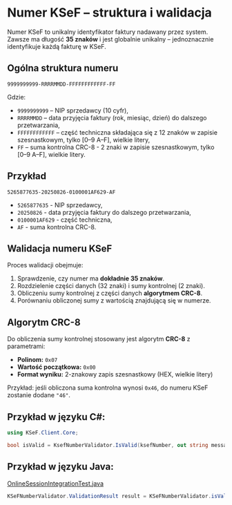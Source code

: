 # Numer KSeF – struktura i walidacja

Numer KSeF to unikalny identyfikator faktury nadawany przez system. Zawsze ma długość **35 znaków** i jest globalnie unikalny – jednoznacznie identyfikuje każdą fakturę w KSeF.

## Ogólna struktura numeru 
```
9999999999-RRRRMMDD-FFFFFFFFFFFF-FF  
```
Gdzie:
- `9999999999` – NIP sprzedawcy (10 cyfr),
- `RRRRMMDD` – data przyjęcia faktury (rok, miesiąc, dzień) do dalszego przetwarzania,
- `FFFFFFFFFFFF` – część techniczna składająca się z 12 znaków w zapisie szesnastkowym, tylko [0–9 A–F], wielkie litery,
- `FF` – suma kontrolna CRC-8 - 2 znaki w zapisie szesnastkowym, tylko [0–9 A–F], wielkie litery.

## Przykład
```
5265877635-20250826-0100001AF629-AF
```
- `5265877635` - NIP sprzedawcy,
- `20250826` - data przyjęcia faktury do dalszego przetwarzania,
- `0100001AF629` - część techniczna,
- `AF` - suma kontrolna CRC-8.

## Walidacja numeru KSeF

Proces walidacji obejmuje:
1. Sprawdzenie, czy numer ma **dokładnie 35 znaków**.  
2. Rozdzielenie części danych (32 znaki) i sumy kontrolnej (2 znaki).  
3. Obliczeniu sumy kontrolnej z części danych **algorytmem CRC-8**.  
4. Porównaniu obliczonej sumy z wartością znajdującą się w numerze.

## Algorytm CRC-8

Do obliczenia sumy kontrolnej stosowany jest algorytm **CRC-8** z parametrami:

- **Polinom:** `0x07`  
- **Wartość początkowa:** `0x00`  
- **Format wyniku:** 2-znakowy zapis szesnastkowy (HEX, wielkie litery)

Przykład: jeśli obliczona suma kontrolna wynosi `0x46`, do numeru KSeF zostanie dodane `"46"`.

## Przykład w języku C#:
```csharp
using KSeF.Client.Core;

bool isValid = KsefNumberValidator.IsValid(ksefNumber, out string message);
```

## Przykład w języku Java:
[OnlineSessionIntegrationTest.java](https://github.com/CIRFMF/ksef-client-java/blob/main/demo-web-app/src/integrationTest/java/pl/akmf/ksef/sdk/OnlineSessionIntegrationTest.java)

```java
KSeFNumberValidator.ValidationResult result = KSeFNumberValidator.isValid(ksefNumber);

```